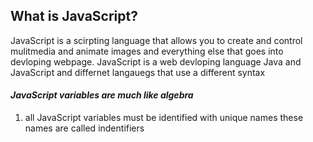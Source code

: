 ## What is JavaScript?
JavaScript is a scirpting language that allows you to create and control mulitmedia and animate images and everything else that goes into devloping  webpage.
JavaScript is a web devloping language 
Java and JavaScript and differnet langauegs that use a different syntax
#### *JavaScript variables are much like algebra*
1. all JavaScript variables must be identified with unique names
these names are called indentifiers
